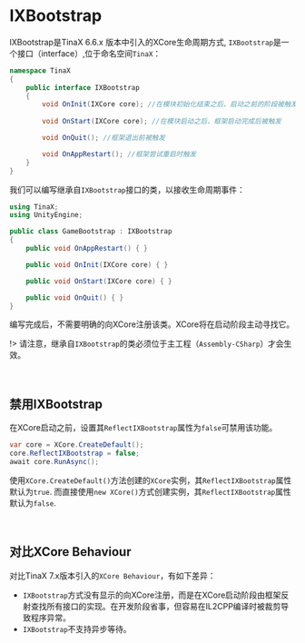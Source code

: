 # IXBootstrap

IXBootstrap是TinaX 6.6.x 版本中引入的XCore生命周期方式, `IXBootstrap`是一个接口（interface）,位于命名空间`TinaX`：

``` csharp
namespace TinaX
{
    public interface IXBootstrap
    {
        void OnInit(IXCore core); //在模块初始化结束之后、启动之前的阶段被触发
        
        void OnStart(IXCore core); //在模块启动之后、框架启动完成后被触发

        void OnQuit(); //框架退出前被触发

        void OnAppRestart(); //框架尝试重启时触发
    }
}
```

我们可以编写继承自`IXBootstrap`接口的类，以接收生命周期事件：

``` csharp
using TinaX;
using UnityEngine;

public class GameBootstrap : IXBootstrap
{
    public void OnAppRestart() { }

    public void OnInit(IXCore core) { }

    public void OnStart(IXCore core) { }

    public void OnQuit() { }
}
```

编写完成后，不需要明确的向XCore注册该类。XCore将在启动阶段主动寻找它。


!> 请注意，继承自`IXBootstrap`的类必须位于主工程（`Assembly-CSharp`）才会生效。

<br>

## 禁用IXBootstrap

在XCore启动之前，设置其`ReflectIXBootstrap`属性为`false`可禁用该功能。

``` csharp
var core = XCore.CreateDefault();
core.ReflectIXBootstrap = false;
await core.RunAsync();
```

使用`XCore.CreateDefault()`方法创建的`XCore`实例，其`ReflectIXBootstrap`属性默认为`true`.
而直接使用`new XCore()`方式创建实例，其`ReflectIXBootstrap`属性默认为`false`.

<br>

## 对比XCore Behaviour

对比TinaX 7.x版本引入的`XCore Behaviour`，有如下差异：
- `IXBootstrap`方式没有显示的向XCore注册，而是在XCore启动阶段由框架反射查找所有接口的实现。在开发阶段省事，但容易在IL2CPP编译时被裁剪导致程序异常。
- `IXBootstrap`不支持异步等待。